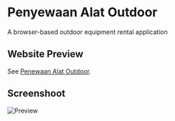 # Penyewaan Alat Outdoor
A browser-based outdoor equipment rental application

## Website Preview
See [Penewaan Alat Outdoor](https://dimasnuryadin.github.io/HTML-CSS-PenyewaanAlatOutdoor).

## Screenshoot
<img src="https://res.cloudinary.com/dgharj3cy/image/upload/v1736314851/img_project303_dmyrx3.png" alt="Preview" />
